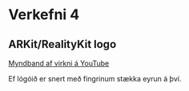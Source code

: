 # Verkefni 4

## ARKit/RealityKit logo

[Myndband af virkni á YouTube](https://www.youtube.com/watch?v=CEyr2nON-Hc)

Ef lógóið er snert með fingrinum stækka eyrun á því.
